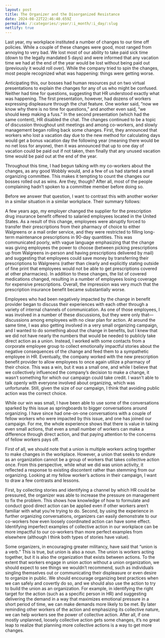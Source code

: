 ```yaml
---
layout: post
title: The Organizer and the Disorganized Resistance
date: 2024-08-22T22:46:40.659Z
permalink: /:categories/:year/:i_month/:i_day/:slug
netlify: true
---
```

Last year, my workplace instituted a number of changes to our time off policies. While a couple of these changes were good, most ranged from annoying to very bad. We lost most of our ability to take paid sick time (down to the legally mandated 5 days) and were informed that any vacation time we had at the end of the year would be lost without being paid out (previously it would roll over). While the company tried to spin the changes, most people recognized what was happening: things were getting worse.

Anticipating this, our bosses had human resources put on two virtual presentations to explain the changes for any of us who might be confused. Neither had time for questions, suggesting that HR understood exactly what was happening. The first presentation, however, had dozens of workers expressing displeasure through the chat feature. One worker said, “now we know why there is no time for questions,” and another even said, “we should keep making a fuss.” In the second presentation (which had the same content), HR disabled the chat. The changes continued to be a topic of discussion throughout unit meetings and among co-workers, and slowly management began rolling back some changes. First, they announced that workers who lost a vacation day due to the new method for calculating days would get a bonus vacation day the following year (meaning there would be no net loss for anyone), then it was announced that up to one day of vacation could be paid out if not taken, then finally that any unused vacation time would be paid out at the end of the year.

Throughout this time, I had begun talking with my co-workers about the changes, as any good Wobbly would, and a few of us had started a small organizing committee. This makes it tempting to count the changes our bosses rolled out as wins. Are they, though? After all, most of the people complaining hadn’t spoken to a committee member before doing so.

Before we answer that question, I want to contrast this with another worker in a similar situation in a similar workplace. Their summary follows:

A few years ago, my employer changed the supplier for the prescription drug insurance benefit offered to salaried employees located in the United States. As a result of this change, employees were abruptly forced to transfer their prescriptions from their pharmacy of choice to either Walgreens or a mail order service, and they were restricted to filling long-term maintenance prescriptions in 90-day quantities. This was communicated poorly, with vague language emphasizing that the change was giving employees the power to choose (between picking prescriptions up from Walgreens in-person and having prescriptions delivered by mail) and suggesting that employees could save money by transferring their prescriptions to Walgreens (rather than clearly and explicitly stating outside of fine print that employees would not be able to get prescriptions covered at other pharmacies). In addition to these changes, the list of covered medications changed, resulting in a number of employees losing coverage for expensive prescriptions. Overall, the impression was very much that the prescription insurance benefit became substantially worse.

Employees who had been negatively impacted by the change in benefit provider began to discuss their experiences with each other through a variety of internal channels of communication. As one of those employees, I was involved in a number of these discussions, but they were only that—discussions among employees with no clear plan for action. At around the same time, I was also getting involved in a very small organizing campaign, and I wanted to do something about the change in benefits, but I knew that we did not have nearly the numbers that would be needed to publicly take direct action as a union. Instead, I worked with some contacts from a corporate employee group to collect emotionally impactful stories about the negative consequences of the change and feed them to a sympathetic employee in HR. Eventually, the company worked with the new prescription benefit provider to allow employees to once again utilize a pharmacy of their choice. This was a win, but it was a small one, and while I believe that we collectively influenced the company’s decision to make a change, it wasn’t something for which our campaign could take credit. I wasn’t able to talk openly with everyone involved about organizing, which was unfortunate. Still, given the size of our campaign, I think that avoiding public action was the correct choice.

While our win was small, I have been able to use some of the conversations sparked by this issue as springboards to bigger conversations around organizing. I have since had one-on-one conversations with a couple of fellow workers who were impacted by this issue, and one has joined our campaign. For me, the whole experience shows that there is value in taking even small actions, that even a small number of workers can make a difference through direct action, and that paying attention to the concerns of fellow workers pays off.

First of all, we should note that a union is multiple workers acting together to make changes in the workplace. However, a union that seeks to endure as an organization cannot be a group of workers that takes collective action once. From this perspective, while what we did was union activity, it reflected a response to existing discontent rather than stemming from our organizing. Looking at my fellow worker’s actions in their campaign, I want to draw a few contrasts and lessons.

First, by collecting stories and identifying a channel by which HR could be pressured, the organizer was able to increase the pressure on management to fix the problem. This shows how knowledge of how to formulate and conduct good direct action can be applied even if other workers aren’t familiar with what you’re trying to do. Second, by using the experience in further organizing conversations, organizers can easily demonstrate to our co-workers how even loosely coordinated action can have some effect. Identifying imperfect examples of collective action in our workplace can be more impactful to our co-workers than more perfect examples from elsewhere (although I think both types of stories have value).

Some organizers, in encouraging greater militancy, have said that “union is a verb.” This is true, but union is also a noun. The union is workers acting together, but it is also the organization that exists between actions. To the extent that workers engage in union action without a union organization, we should expect to see things we wouldn’t recommend, such as individuals singling themselves out or communicating their displeasure or even desire to organize in public. We should encourage organizing best practices when we can safely and covertly do so, and we should also use the action to try to build the union as an organization. For example, in identifying the right target for the action (such as a specific person in HR) and suggesting delivering the demand in a way that maximizes emotional pressure in a short period of time, we can make demands more likely to be met. By later reminding other workers of the action and emphasizing its collective nature, we can help workers see the power of collective action. After all, if one mostly unplanned, loosely collective action gets some changes, it’s no great leap to realize that planning more collective actions is a way to get more changes.
